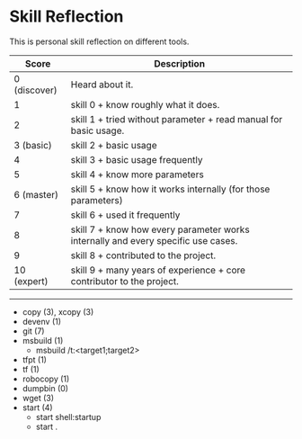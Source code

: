 # Skill Reflection

This is personal skill reflection on different tools.

| Score | Description                                           
| ----- | -----------
| 0 (discover)  | Heard about it.                                       
| 1             | skill 0 + know roughly what it does.
| 2             | skill 1 + tried without parameter + read manual for basic usage.
| 3 (basic)     | skill 2 + basic usage
| 4             | skill 3 + basic usage frequently
| 5             | skill 4 + know more parameters
| 6 (master)    | skill 5 + know how it works internally (for those parameters)
| 7             | skill 6 + used it frequently
| 8             | skill 7 + know how every parameter works internally and every specific use cases.
| 9             | skill 8 + contributed to the project.
| 10 (expert)   | skill 9 + many years of experience + core contributor to the project.

-----------

- copy (3), xcopy (3)
- devenv (1)
- git (7)
- msbuild (1)
  - msbuild /t:<target1;target2> <proj-file>
- tfpt (1)
- tf (1)
- robocopy (1)
- dumpbin (0)
- wget (3)
- start (4)
  - start shell:startup
  - start .  
